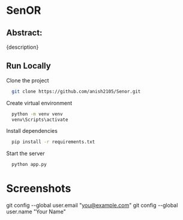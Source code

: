
# SenOR

## Abstract:

{description}


## Run Locally

Clone the project

```bash
  git clone https://github.com/anish2105/Senor.git
```

Create virtual environment

```bash
  python -m venv venv
  venv\Scripts\activate
```

Install dependencies

```bash
  pip install -r requirements.txt
```

Start the server

```bash
  python app.py
```


# Screenshots

git config --global user.email "you@example.com"
git config --global user.name "Your Name"
